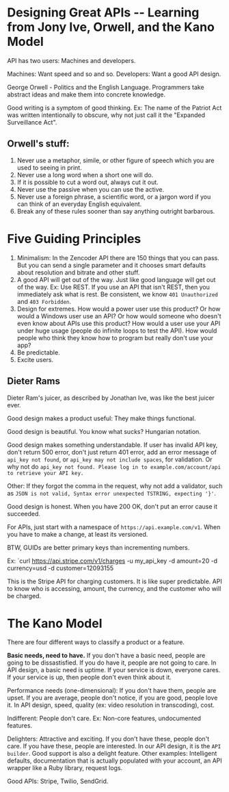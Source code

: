 # Designing Great APIs -- Learning from Jony Ive, Orwell, and the Kano Model

API has two users: Machines and developers.

Machines: Want speed and so and so. Developers: Want a good API design.

George Orwell - Politics and the English Language. Programmers take abstract ideas and make them into concrete knowledge.

Good writing is a symptom of good thinking. Ex: The name of the Patriot Act was written intentionally to obscure, why not just call it the "Expanded Surveillance Act".

## Orwell's stuff:

1. Never use a metaphor, simile, or other figure of speech which you are used to seeing in print.
2. Never use a long word when a short one will do.
3. If it is possible to cut a word out, always cut it out.
4. Never use the passive when you can use the active.
5. Never use a foreign phrase, a scientific word, or a jargon word if you can think of an everyday English equivalent.
6. Break any of these rules sooner than say anything outright barbarous.

# Five Guiding Principles

1. Minimalism: In the Zencoder API there are 150 things that you can pass. But you can send a single parameter and it chooses smart defaults about resolution and bitrate and other stuff.
2. A good API will get out of the way. Just like good language will get out of the way. Ex: Use REST. If you use an API that isn't REST, then you immediately ask what is rest. Be consistent, we know `401 Unauthorized` and `403 Forbidden`.
3. Design for extremes. How would a power user use this product? Or how would a Windows user use an API? Or how would someone who doesn't even know about APIs use this product? How would a user use your API under huge usage (people do infinite loops to test the API). How would people who think they know how to program but really don't use your app?
4. Be predictable.
5. Excite users.

## Dieter Rams

Dieter Ram's juicer, as described by Jonathan Ive, was like the best juicer ever.

Good design makes a product useful: They make things functional.

Good design is beautiful. You know what sucks? Hungarian notation.

Good design makes something understandable. If user has invalid API key, don't return 500 error, don't just return 401 error, add an error message of `api_key not found`, or `api_key may not include spaces`, for validation. Or why not do `api_key not found. Please log in to example.com/account/api to retrieve your API key.`

Other: If they forgot the comma in the request, why not add a validator, such as `JSON is not valid, Syntax error unexpected TSTRING, expecting '}'`.

Good design is honest. When you have 200 OK, don't put an error cause it succeeded. 

For APIs, just start with a namespace of `https://api.example.com/v1`. When you have to make a change, at least its versioned.

BTW, GUIDs are better primary keys than incrementing numbers.

Ex: `curl https://api.stripe.com/v1/charges -u my_api_key -d amount=20 -d currency=usd -d customer=12093155

This is the Stripe API for charging customers. It is like super predictable. API to know who is accessing, amount, the currency, and the customer who will be charged.

# The Kano Model

There are four different ways to classify a product or a feature.

**Basic needs, need to have.** If you don't have a basic need, people are going to be dissastisfied. If you do have it, people are not going to care. In API design, a basic need is uptime. If your service is down, everyone cares. If your service is up, then people don't even think about it.

Performance needs (one-dimensional): If you don't have them, people are upset. If you are average, people don't notice, if you are good, people love it. In API design, speed, quality (ex: video resolution in transcoding), cost.

Indifferent: People don't care. Ex: Non-core features, undocumented features.

Delighters: Attractive and exciting. If you don't have these, people don't care. If you have these, people are interested. In our API design, it is the `API builder`. Good support is also a delight feature. Other examples: Intelligent defaults, documentation that is actually populated with your account, an API wrapper like a Ruby library, request logs.

Good APIs: Stripe, Twilio, SendGrid.

